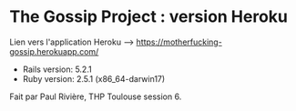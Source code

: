 # The Gossip Project : version Heroku

Lien vers l'application Heroku --> https://motherfucking-gossip.herokuapp.com/


* Rails version: 5.2.1
* Ruby version: 2.5.1 (x86_64-darwin17)


Fait par Paul Rivière, THP Toulouse session 6.
